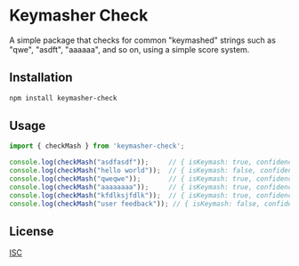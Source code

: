 # Keymasher Check

A simple package that checks for common "keymashed" strings such as "qwe", "asdft", "aaaaaa", and so on, using a simple score system.

## Installation

```bash
npm install keymasher-check
```

## Usage

```javascript
import { checkMash } from 'keymasher-check';

console.log(checkMash("asdfasdf"));     // { isKeymash: true, confidence: 0.9 }
console.log(checkMash("hello world"));  // { isKeymash: false, confidence: 0 }
console.log(checkMash("qweqwe"));       // { isKeymash: true, confidence: 0.8 }
console.log(checkMash("aaaaaaaa"));     // { isKeymash: true, confidence: 1 }
console.log(checkMash("kfdlksjfdlk"));  // { isKeymash: true, confidence: ~0.6 }
console.log(checkMash("user feedback")); // { isKeymash: false, confidence: 0.1 }
```

## License

[ISC](https://choosealicense.com/licenses/isc/)